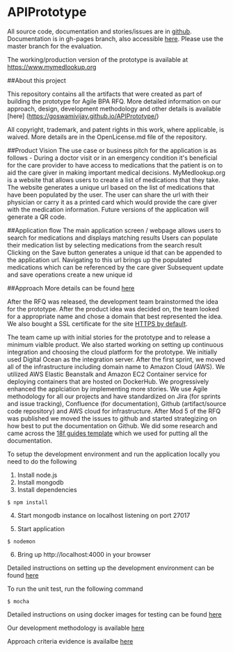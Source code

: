 # APIPrototype

 All source code, documentation and stories/issues are in [github](https://github.com/GoswamiVijay/APIPrototype). Documentation is in gh-pages branch, also accessible [here](http://goswamivijay.github.io/APIPrototype/). Please use the master branch for the evaluation.

The working/production version of the prototype is available at https://www.mymedlookup.org

##About this project

This repository contains all the artifacts that were created as part of building the prototype for Agile BPA RFQ. More detailed information on our approach, design, development methodology and other details is available [here] (https://goswamivijay.github.io/APIPrototype/)

All copyright, trademark, and patent rights in this work, where applicable, is waived. More details are in the OpenLicense.md file of the repository.


##Product Vision
The use case or business pitch for the application is as follows - During a doctor visit or in an emergency condition it's beneficial for the care provider to have access to medications that the patient is on to aid the care giver in making important medical decisions. MyMedlookup.org is a website that allows users to create a list of medications that they take. The website generates a unique url based on the list of medications that have been populated by the user. The user can share the url with their physician or carry it as a printed card which would provide the care giver with the medication information. Future versions of the application will generate a QR code.

##Application flow
The main application screen / webpage allows users to search for medications and displays matching results Users can populate their medication list by selecting medications from the search result Clicking on the Save button generates a unique id that can be appended to the application url. Navigating to this url brings up the populated medications which can be referenced by the care giver Subsequent update and save operations create a new unique id

##Approach
More details can be found [here](https://goswamivijay.github.io/APIPrototype/how-we-built-it/)

After the RFQ was released, the development team brainstormed the idea for the prototype. After the product idea was decided on, the team looked for a appropriate name and chose a domain that best represented the idea. We also bought a SSL certificate for the site [HTTPS by default](https://www.whitehouse.gov/sites/default/files/omb/memoranda/2015/m-15-13.pdf). 

The team came up with initial stories for the prototype and to release a minimum vialble product. We also started working on setting up continuous integration and choosing the cloud platform for the prototype. We initially used Digital Ocean as the integration server. After the first sprint, we moved all of the infrastructure including domain name to Amazon Cloud (AWS). We utilized AWS Elastic Beanstalk and Amazon EC2 Container service for deploying containers that are hosted on DockerHub. We progressively enhanced the applciation by implementing more stories. We use Agile methodology for all our projects and have standardized on Jira (for sprints and issue tracking), Confluence (for documentation), Github (artifact/source code repository) and AWS cloud for infrastructure. After Mod 5 of the RFQ was published we moved the issues to github and started strategizing on how best to put the documentation on Github. We did some research and came across the [18f guides template](https://pages.18f.gov/guides-template/) which we used for putting all the documentation. 

To setup the development environment and run the application locally you need to do the following
1. Install node.js
2. Install mongodb
3. Install dependencies

```
$ npm install
```

4. Start mongodb instance on localhost listening on port 27017

5. Start application

```
$ nodemon
```

6. Bring up http://localhost:4000 in your browser

Detailed instructions on setting up the development environment can be found [here](https://goswamivijay.github.io/APIPrototype/development/)


To run the unit test, run the following command

```
$ mocha
```

Detailed instructions on using docker images for testing can be found [here](https://goswamivijay.github.io/APIPrototype/testing/)

Our development methodology is available [here](https://goswamivijay.github.io/APIPrototype/methodology/)

Approach criteria evidence is availalbe [here](https://goswamivijay.github.io/APIPrototype/rfq-evaluation-criteria-evidence/)




